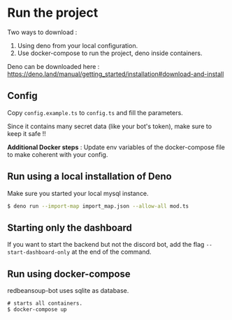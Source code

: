 
# Run the project

Two ways to download :
1. Using deno from your local configuration.
2. Use docker-compose to run the project, deno inside containers.

Deno can be downloaded here : https://deno.land/manual/getting_started/installation#download-and-install

## Config

Copy `config.example.ts` to `config.ts` and fill the parameters.

Since it contains many secret data (like your bot's token), make sure to keep it safe !!  

**Additional Docker steps** : Update env variables of the docker-compose file to make coherent with your config.


## Run using a local installation of Deno

Make sure you started your local mysql instance.

```sh
$ deno run --import-map import_map.json --allow-all mod.ts
```

## Starting only the dashboard

If you want to start the backend but not the discord bot, add the flag `--start-dashboard-only` at the end of the command.

## Run using docker-compose

redbeansoup-bot uses sqlite as database. 

```
# starts all containers.
$ docker-compose up
```


